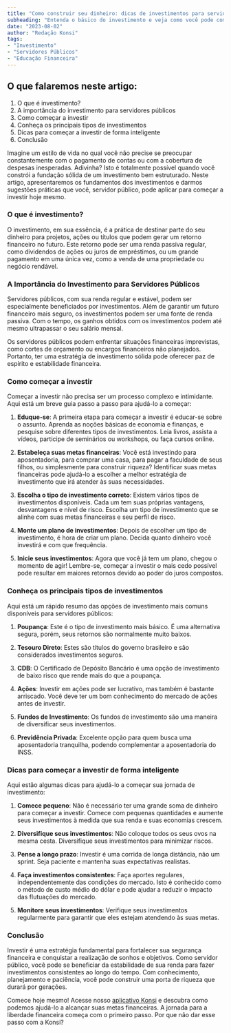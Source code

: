 ```yaml
---
title: "Como construir seu dinheiro: dicas de investimentos para servidores públicos"
subheading: "Entenda o básico do investimento e veja como você pode começar hoje mesmo"
date: "2023-08-02"
author: "Redação Konsi"
tags:
- "Investimento"
- "Servidores Públicos"
- "Educação Financeira"
---
```


## O que falaremos neste artigo:
1. O que é investimento?
2. A importância do investimento para servidores públicos
3. Como começar a investir
4. Conheça os principais tipos de investimentos
5. Dicas para começar a investir de forma inteligente
6. Conclusão 

Imagine um estilo de vida no qual você não precise se preocupar constantemente com o pagamento de contas ou com a cobertura de despesas inesperadas. Adivinha? Isto é totalmente possível quando você constrói a fundação sólida de um investimento bem estruturado. Neste artigo, apresentaremos os fundamentos dos investimentos e darmos sugestões práticas que você, servidor público, pode aplicar para começar a investir hoje mesmo. 

### O que é investimento?
O investimento, em sua essência, é a prática de destinar parte do seu dinheiro para projetos, ações ou títulos que podem gerar um retorno financeiro no futuro. Este retorno pode ser uma renda passiva regular, como dividendos de ações ou juros de empréstimos, ou um grande pagamento em uma única vez, como a venda de uma propriedade ou negócio rendável.

### A Importância do Investimento para Servidores Públicos
Servidores públicos, com sua renda regular e estável, podem ser especialmente beneficiados por investimentos. Além de garantir um futuro financeiro mais seguro, os investimentos podem ser uma fonte de renda passiva. Com o tempo, os ganhos obtidos com os investimentos podem até mesmo ultrapassar o seu salário mensal. 

Os servidores públicos podem enfrentar situações financeiras imprevistas, como cortes de orçamento ou encargos financeiros não planejados. Portanto, ter uma estratégia de investimento sólida pode oferecer paz de espírito e estabilidade financeira. 

### Como começar a investir
Começar a investir não precisa ser um processo complexo e intimidante. Aqui está um breve guia passo a passo para ajudá-lo a começar:

1. **Eduque-se**: A primeira etapa para começar a investir é educar-se sobre o assunto. Aprenda as noções básicas de economia e finanças, e pesquise sobre diferentes tipos de investimentos. Leia livros, assista a vídeos, participe de seminários ou workshops, ou faça cursos online.

2. **Estabeleça suas metas financeiras**: Você está investindo para aposentadoria, para comprar uma casa, para pagar a faculdade de seus filhos, ou simplesmente para construir riqueza? Identificar suas metas financeiras pode ajudá-lo a escolher a melhor estratégia de investimento que irá atender às suas necessidades.

3. **Escolha o tipo de investimento correto**: Existem vários tipos de investimentos disponíveis. Cada um tem suas próprias vantagens, desvantagens e nível de risco. Escolha um tipo de investimento que se alinhe com suas metas financeiras e seu perfil de risco.

4. **Monte um plano de investimentos**: Depois de escolher um tipo de investimento, é hora de criar um plano. Decida quanto dinheiro você investirá e com que frequência. 

5. **Inicie seus investimentos**: Agora que você já tem um plano, chegou o momento de agir! Lembre-se, começar a investir o mais cedo possível pode resultar em maiores retornos devido ao poder do juros compostos.

### Conheça os principais tipos de investimentos
Aqui está um rápido resumo das opções de investimento mais comuns disponíveis para servidores públicos:

1. **Poupança**: Este é o tipo de investimento mais básico. É uma alternativa segura, porém, seus retornos são normalmente muito baixos.

2. **Tesouro Direto**: Estes são títulos do governo brasileiro e são considerados investimentos seguros.

3. **CDB**: O Certificado de Depósito Bancário é uma opção de investimento de baixo risco que rende mais do que a poupança.

4. **Ações**: Investir em ações pode ser lucrativo, mas também é bastante arriscado. Você deve ter um bom conhecimento do mercado de ações antes de investir.

5. **Fundos de Investimento**: Os fundos de investimento são uma maneira de diversificar seus investimentos.

6. **Previdência Privada**: Excelente opção para quem busca uma aposentadoria tranquilha, podendo complementar a aposentadoria do INSS.

### Dicas para começar a investir de forma inteligente
Aqui estão algumas dicas para ajudá-lo a começar sua jornada de investimento:

1. **Comece pequeno**: Não é necessário ter uma grande soma de dinheiro para começar a investir. Comece com pequenas quantidades e aumente seus investimentos à medida que sua renda e suas economias crescem.

2. **Diversifique seus investimentos**: Não coloque todos os seus ovos na mesma cesta. Diversifique seus investimentos para minimizar riscos.

3. **Pense a longo prazo**: Investir é uma corrida de longa distância, não um sprint. Seja paciente e mantenha suas expectativas realistas. 

4. **Faça investimentos consistentes**: Faça aportes regulares, independentemente das condições do mercado. Isto é conhecido como o método de custo médio do dólar e pode ajudar a reduzir o impacto das flutuações do mercado.

5. **Monitore seus investimentos**: Verifique seus investimentos regularmente para garantir que eles estejam atendendo às suas metas.

### Conclusão 
Investir é uma estratégia fundamental para fortalecer sua segurança financeira e conquistar a realização de sonhos e objetivos. Como servidor público, você pode se beneficiar da estabilidade de sua renda para fazer investimentos consistentes ao longo do tempo. Com conhecimento, planejamento e paciência, você pode construir uma porta de riqueza que durará por gerações. 

Comece hoje mesmo! Acesse nosso [aplicativo Konsi](https://konsi.com.br/download-aplicativo) e descubra como podemos ajudá-lo a alcançar suas metas financeiras. A jornada para a liberdade financeira começa com o primeiro passo. Por que não dar esse passo com a Konsi?